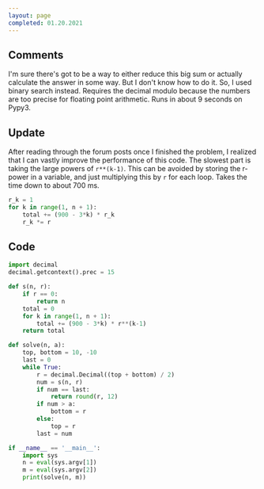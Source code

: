 ```yaml
---
layout: page
completed: 01.20.2021
---
```


## Comments

I'm sure there's got to be a way to either reduce this big sum or actually
calculate the answer in some way.  But I don't know how to do it.  So, I used
binary search instead.  Requires the decimal modulo because the numbers are too
precise for floating point arithmetic.  Runs in about 9 seconds on Pypy3.

## Update

After reading through the forum posts once I finished the problem, I realized
that I can vastly improve the performance of this code.  The slowest part is
taking the large powers of `r**(k-1)`.  This can be avoided by storing the
r-power in a variable, and just multiplying this by `r` for each loop.  Takes
the time down to about 700 ms.

```python
r_k = 1
for k in range(1, n + 1):
    total += (900 - 3*k) * r_k
    r_k *= r
```

## Code

```python
import decimal
decimal.getcontext().prec = 15

def s(n, r):
    if r == 0:
        return n
    total = 0
    for k in range(1, n + 1):
        total += (900 - 3*k) * r**(k-1)
    return total

def solve(n, a):
    top, bottom = 10, -10
    last = 0
    while True:
        r = decimal.Decimal((top + bottom) / 2)
        num = s(n, r)
        if num == last:
            return round(r, 12)
        if num > a:
            bottom = r
        else:
            top = r
        last = num

if __name__ == '__main__':
    import sys
    n = eval(sys.argv[1])
    m = eval(sys.argv[2])
    print(solve(n, m))
```
